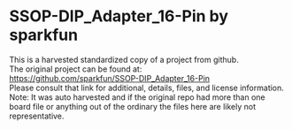 
# SSOP-DIP_Adapter_16-Pin by sparkfun  
This is a harvested standardized copy of a project from github.  
The original project can be found at:  
https://github.com/sparkfun/SSOP-DIP_Adapter_16-Pin  
Please consult that link for additional, details, files, and license information.  
Note: It was auto harvested and if the original repo had more than one board file or anything out of the ordinary the files here are likely not representative.  
    